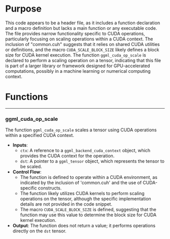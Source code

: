 # Purpose
This code appears to be a header file, as it includes a function declaration and a macro definition but lacks a main function or any executable code. The file provides narrow functionality specific to CUDA operations, particularly focusing on scaling operations within a CUDA context. The inclusion of "common.cuh" suggests that it relies on shared CUDA utilities or definitions, and the macro `CUDA_SCALE_BLOCK_SIZE` likely defines a block size for CUDA kernel execution. The function `ggml_cuda_op_scale` is declared to perform a scaling operation on a tensor, indicating that this file is part of a larger library or framework designed for GPU-accelerated computations, possibly in a machine learning or numerical computing context.
# Functions

---
### ggml\_cuda\_op\_scale
The function `ggml_cuda_op_scale` scales a tensor using CUDA operations within a specified CUDA context.
- **Inputs**:
    - `ctx`: A reference to a `ggml_backend_cuda_context` object, which provides the CUDA context for the operation.
    - `dst`: A pointer to a `ggml_tensor` object, which represents the tensor to be scaled.
- **Control Flow**:
    - The function is defined to operate within a CUDA environment, as indicated by the inclusion of 'common.cuh' and the use of CUDA-specific constructs.
    - The function likely utilizes CUDA kernels to perform scaling operations on the tensor, although the specific implementation details are not provided in the code snippet.
    - The macro `CUDA_SCALE_BLOCK_SIZE` is defined, suggesting that the function may use this value to determine the block size for CUDA kernel execution.
- **Output**: The function does not return a value; it performs operations directly on the `dst` tensor.


